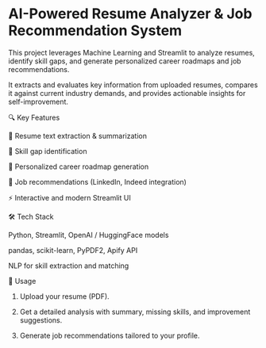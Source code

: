 # AI-Powered Resume Analyzer & Job Recommendation System

This project leverages Machine Learning and Streamlit to analyze resumes, identify skill gaps, and generate personalized career roadmaps and job recommendations.

It extracts and evaluates key information from uploaded resumes, compares it against current industry demands, and provides actionable insights for self-improvement.

🔍 Key Features

📄 Resume text extraction & summarization

🧩 Skill gap identification

🎯 Personalized career roadmap generation

💼 Job recommendations (LinkedIn, Indeed integration)

⚡ Interactive and modern Streamlit UI

🛠 Tech Stack

Python, Streamlit, OpenAI / HuggingFace models

pandas, scikit-learn, PyPDF2, Apify API

NLP for skill extraction and matching

🚀 Usage

1. Upload your resume (PDF).

2. Get a detailed analysis with summary, missing skills, and improvement suggestions.

3. Generate job recommendations tailored to your profile.
